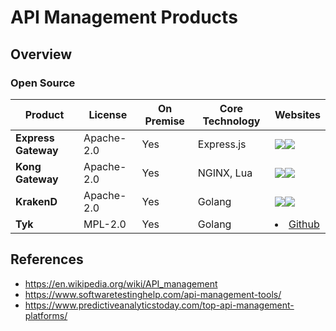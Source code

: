 # API Management Products

## Overview
### Open Source
| Product | License | On Premise | Core Technology | Websites |
|----|----|----|----|----|
| **Express Gateway** | Apache-2.0 | Yes | Express.js | [![](https://www.express-gateway.io/favicon.ico)](https://www.express-gateway.io/)[![](https://github.com/favicon.ico)](https://github.com/ExpressGateway/express-gateway) |
| **Kong Gateway** | Apache-2.0 | Yes | NGINX, Lua | [![](https://2tjosk2rxzc21medji3nfn1g-wpengine.netdna-ssl.com/wp-content/themes/konghq/assets/img/favicon.ico)](https://konghq.com/kong/)[![](https://github.com/favicon.ico)](https://github.com/kong/kong) |
| **KrakenD** | Apache-2.0 | Yes | Golang | [![](https://www.krakend.io/favicon/favicon-32x32.png)](https://www.krakend.io/)[![](https://github.com/favicon.ico)](https://github.com/devopsfaith/krakend) |
| **Tyk** | MPL-2.0 | Yes | Golang | <li>[Github](https://github.com/TykTechnologies/tyk) |

## References
- https://en.wikipedia.org/wiki/API_management
- https://www.softwaretestinghelp.com/api-management-tools/
- https://www.predictiveanalyticstoday.com/top-api-management-platforms/
